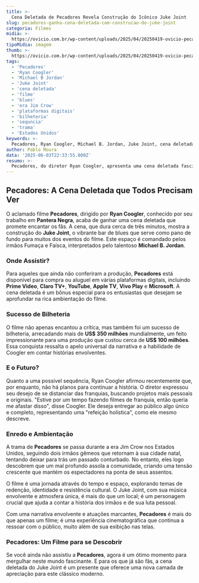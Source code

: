 ```yaml
---
title: >-
  Cena Deletada de Pecadores Revela Construção do Icônico Juke Joint
slug: pecadores-ganha-cena-deletada-com-construcao-do-juke-joint
categoria: Filmes
midia: >-
  https://ovicio.com.br/wp-content/uploads/2025/04/20250419-ovicio-pecadores-critica.webp
tipoMidia: imagem
thumb: >-
  https://ovicio.com.br/wp-content/uploads/2025/04/20250419-ovicio-pecadores-critica.webp
tags:
  - 'Pecadores'
  - 'Ryan Coogler'
  - 'Michael B Jordan'
  - 'Juke Joint'
  - 'cena deletada'
  - 'filme'
  - 'blues'
  - 'era Jim Crow'
  - 'plataformas digitais'
  - 'bilheteria'
  - 'sequncia'
  - 'trama'
  - 'Estados Unidos'
keywords: >-
  Pecadores, Ryan Coogler, Michael B. Jordan, Juke Joint, cena deletada, filme, blues, era Jim Crow, plataformas digitais, bilheteria, sequência, trama, Estados Unidos
author: Pablo Moura
data: '2025-06-03T22:33:55.000Z'
resumo: >-
  Pecadores, do diretor Ryan Coogler, apresenta uma cena deletada fascinante sobre a construção do famoso bar de blues, Juke Joint. O filme, estrelado por Michael B. Jordan, explora temas profundos em um cenário histórico marcante.
---
```


## Pecadores: A Cena Deletada que Todos Precisam Ver

O aclamado filme **Pecadores**, dirigido por **Ryan Coogler**, conhecido por seu trabalho em **Pantera Negra**, acaba de ganhar uma cena deletada que promete encantar os fãs. A cena, que dura cerca de três minutos, mostra a construção do **Juke Joint**, o vibrante bar de blues que serve como pano de fundo para muitos dos eventos do filme. Este espaço é comandado pelos irmãos Fumaça e Faísca, interpretados pelo talentoso **Michael B. Jordan**.

### Onde Assistir?

Para aqueles que ainda não conferiram a produção, **Pecadores** está disponível para compra ou aluguel em várias plataformas digitais, incluindo **Prime Video**, **Claro TV+**, **YouTube**, **Apple TV**, **Vivo Play** e **Microsoft**. A cena deletada é um bônus especial para os entusiastas que desejam se aprofundar na rica ambientação do filme.

### Sucesso de Bilheteria

O filme não apenas encantou a crítica, mas também foi um sucesso de bilheteria, arrecadando mais de **US$ 350 milhões** mundialmente, um feito impressionante para uma produção que custou cerca de **US$ 100 milhões**. Essa conquista ressalta o apelo universal da narrativa e a habilidade de Coogler em contar histórias envolventes.

### E o Futuro?

Quanto a uma possível sequência, Ryan Coogler afirmou recentemente que, por enquanto, não há planos para continuar a história. O diretor expressou seu desejo de se distanciar das franquias, buscando projetos mais pessoais e originais. "Estive por um tempo fazendo filmes de franquia, então queria me afastar disso", disse Coogler. Ele deseja entregar ao público algo único e completo, representando uma "refeição holística", como ele mesmo descreve.

### Enredo e Ambientação

A trama de **Pecadores** se passa durante a era Jim Crow nos Estados Unidos, seguindo dois irmãos gêmeos que retornam à sua cidade natal, tentando deixar para trás um passado conturbado. No entanto, eles logo descobrem que um mal profundo assola a comunidade, criando uma tensão crescente que mantém os espectadores na ponta de seus assentos.

O filme é uma jornada através do tempo e espaço, explorando temas de redenção, identidade e resistência cultural. O Juke Joint, com sua música envolvente e atmosfera única, é mais do que um local; é um personagem crucial que ajuda a contar a história dos irmãos e de sua luta pessoal.

Com uma narrativa envolvente e atuações marcantes, **Pecadores** é mais do que apenas um filme; é uma experiência cinematográfica que continua a ressoar com o público, muito além de sua exibição nas telas.

### Pecadores: Um Filme para se Descobrir

Se você ainda não assistiu a **Pecadores**, agora é um ótimo momento para mergulhar neste mundo fascinante. E para os que já são fãs, a cena deletada do Juke Joint é um presente que oferece uma nova camada de apreciação para este clássico moderno.